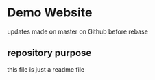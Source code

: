 # Demo Website

updates made on master on Github before rebase

## repository purpose

this file is just a readme file
